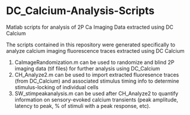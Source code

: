 # DC_Calcium-Analysis-Scripts
Matlab scripts for analysis of 2P Ca Imaging Data extracted using DC Calcium

The scripts contained in this repository were generated specifically to analyze calcium imaging fluorescence traces extracted using DC Calcium

1) CaImageRandomization.m can be used to randomize and blind 2P imaging data (tif files) for further analysis using DC_Calcium
2) CH_Analyze2.m can be used to import extracted fluoresence traces (from DC_Calcium) and associated stimulus timing info to determine stimulus-locking of individual cells
3) SW_stimpeakanalysis.m can be used after CH_Analyze2 to quantify information on sensory-evoked calcium transients (peak amplitude, latency to peak, % of stimuli with a peak response, etc).
